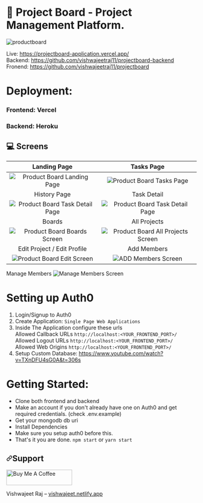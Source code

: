 # 🚀 Project Board - Project Management Platform.

![productboard](https://socialify.git.ci/vishwajeetraj11/productboard/image?description=1&language=1&owner=1&pattern=Floating%20Cogs&theme=Dark)

Live: https://projectboard-application.vercel.app/  
Backend: https://github.com/vishwajeetraj11/projectboard-backend  
Fronend: https://github.com/vishwajeetraj11/projectboard  

# Deployment:  
### Frontend: Vercel  
### Backend: Heroku  


## 💻 Screens
Landing Page          |  Tasks Page
:-------------------------:|:-------------------------:
<img src="https://cdn.hashnode.com/res/hashnode/image/upload/v1630149589220/goQ-okNCt.png" alt="Product Board Landing Page"> | <img src="https://cdn.hashnode.com/res/hashnode/image/upload/v1630153282619/XUtel14cI.png" alt="Product Board Tasks Page">
History Page       |  Task Detail
<img src="https://cdn.hashnode.com/res/hashnode/image/upload/v1630153301739/U7064rsYj.png" alt="Product Board Task Detail Page"> | <img src="https://cdn.hashnode.com/res/hashnode/image/upload/v1630153228545/T3fcevdSj.png" alt="Product Board Task Detail Page">
Boards       |  All Projects
<img src="https://cdn.hashnode.com/res/hashnode/image/upload/v1630153344984/m3cqsWGDT.png" alt="Product Board Boards Screen"> | <img src="https://cdn.hashnode.com/res/hashnode/image/upload/v1630153955359/_YkSuXAIa.png" alt="Product Board All Projects Screen">
Edit Project / Edit Profile        |  Add Members
<img src="https://cdn.hashnode.com/res/hashnode/image/upload/v1630153390720/oMN0ES-gF.png" alt="Product Board Edit Screen"> | <img src="https://cdn.hashnode.com/res/hashnode/image/upload/v1630153419566/dKBwRusw1.png" alt="ADD Members Screen">
Manage Members
 <img src="https://cdn.hashnode.com/res/hashnode/image/upload/v1630153308630/WU5JneMCO.png" alt="Manage Members Screen">
  
# Setting up Auth0  
1. Login/Signup to Auth0  
2. Create Application: ```Single Page Web Applications```  
3. Inside The Application configure these urls  
   Allowed Callback URLs  ```http://localhost:<YOUR_FRONTEND_PORT>/```  
   Allowed Logout URLs  ```http://localhost:<YOUR_FRONTEND_PORT>/```  
   Allowed Web Origins  ```http://localhost:<YOUR_FRONTEND_PORT>/```  
4. Setup Custom Database: https://www.youtube.com/watch?v=TXnDFU4sG0A&t=306s  

# Getting Started:   
- Clone both frontend and backend  
- Make an account if you don't already have one on Auth0 and get required credentials. (check .env.example)  
- Get your mongodb db uri  
- Install Dependencies  
- Make sure you setup auth0 before this.
- That's it you are done. ```npm start``` or ```yarn start```  

<h2><a id="user-content-about" class="anchor" aria-hidden="true" href="#about"><svg class="octicon octicon-link" viewBox="0 0 16 16" version="1.1" width="16" height="16" aria-hidden="true"><path fill-rule="evenodd" d="M7.775 3.275a.75.75 0 001.06 1.06l1.25-1.25a2 2 0 112.83 2.83l-2.5 2.5a2 2 0 01-2.83 0 .75.75 0 00-1.06 1.06 3.5 3.5 0 004.95 0l2.5-2.5a3.5 3.5 0 00-4.95-4.95l-1.25 1.25zm-4.69 9.64a2 2 0 010-2.83l2.5-2.5a2 2 0 012.83 0 .75.75 0 001.06-1.06 3.5 3.5 0 00-4.95 0l-2.5 2.5a3.5 3.5 0 004.95 4.95l1.25-1.25a.75.75 0 00-1.06-1.06l-1.25 1.25a2 2 0 01-2.83 0z"></path></svg></a>Support</h2>

<a href="https://www.buymeacoffee.com/vishwajeetraj11" target="_blank"><img src="https://cdn.buymeacoffee.com/buttons/default-orange.png" alt="Buy Me A Coffee" height="41" width="174"></a>

<p>Vishwajeet Raj – <a href="https://vishwajeet.netlify.app" rel="nofollow">vishwajeet.netlify.app</a></p>
  